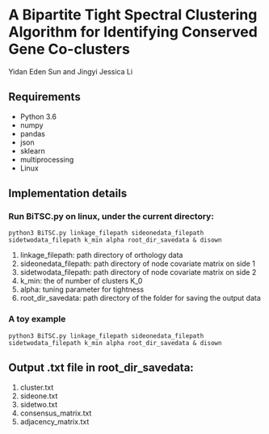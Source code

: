 # A Bipartite Tight Spectral Clustering Algorithm for Identifying Conserved Gene Co-clusters
Yidan Eden Sun and Jingyi Jessica Li

## Requirements
* Python 3.6
* numpy
* pandas
* json
* sklearn
* multiprocessing
* Linux

## Implementation details

### Run BiTSC.py on linux, under the current directory:
```
python3 BiTSC.py linkage_filepath sideonedata_filepath sidetwodata_filepath k_min alpha root_dir_savedata & disown
```
1. linkage_filepath: path directory of orthology data
2. sideonedata_filepath: path directory of node covariate matrix on side 1
3. sidetwodata_filepath: path directory of node covariate matrix on side 2
4. k_min: the of number of clusters K_0
5. alpha: tuning parameter for tightness
6. root_dir_savedata: path directory of the folder for saving the output data

### A toy example
```
python3 BiTSC.py linkage_filepath sideonedata_filepath sidetwodata_filepath k_min alpha root_dir_savedata & disown
```

## Output .txt file in root_dir_savedata:
1. cluster.txt
2. sideone.txt
3. sidetwo.txt
4. consensus_matrix.txt
5. adjacency_matrix.txt
